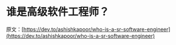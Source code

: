 # 谁是高级软件工程师？

原文：[https://dev.to/ashishkapoor/who-is-a-sr-software-engineer](https://dev.to/ashishkapoor/who-is-a-sr-software-engineer)